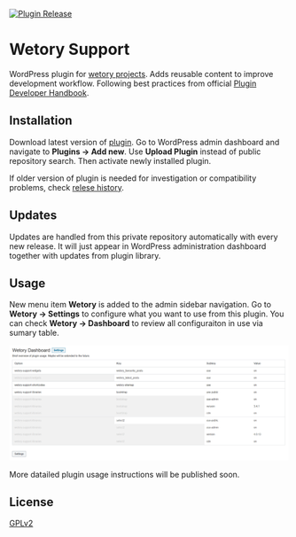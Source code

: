 [![Plugin Release](https://github.com/wetory/wetory-support/actions/workflows/plugin-release.yml/badge.svg)](https://github.com/wetory/wetory-support/actions/workflows/plugin-release.yml)

# Wetory Support
WordPress plugin for [wetory projects](https://www.wetory.eu/projects/). Adds reusable content to improve development workflow. Following best practices from official [Plugin Developer Handbook](https://developer.wordpress.org/plugins/).

## Installation
Download latest version of [plugin](https://github.com/wetory/wetory-support/releases/latest/download/wetory-support.zip). Go to WordPress admin dashboard and navigate to **Plugins -> Add new**. Use **Upload Plugin** instead of public repository search. Then activate newly installed plugin. 

If older version of plugin is needed for investigation or compatibility problems, check [relese history](https://github.com/wetory/wetory-support/releases).

## Updates
Updates are handled from this private repository automatically with every new release. It will just appear in WordPress administration dashboard together with updates from plugin library. 

## Usage
New menu item **Wetory** is added to the admin sidebar navigation. Go to **Wetory -> Settings** to configure what you want to use from this plugin. You can check **Wetory -> Dashboard** to review all configuraiton in use via sumary table.

![Plugin dashboard screen](https://github.com/wetory/wetory-support/blob/master/public/images/dashboard-screen.png)

More datailed plugin usage instructions will be published soon.

## License
[GPLv2](http://www.gnu.org/licenses/gpl-2.0.html) 